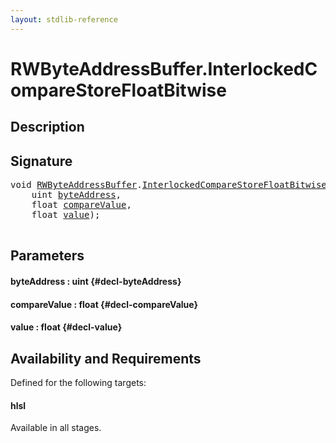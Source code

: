 ```yaml
---
layout: stdlib-reference
---
```


# RWByteAddressBuffer\.InterlockedCompareStoreFloatBitwise

## Description





## Signature 

<pre>
void <a href="/stdlib-reference/types/RWByteAddressBuffer/index" class="code_type">RWByteAddressBuffer</a>.<a href="/stdlib-reference/types/RWByteAddressBuffer/InterlockedCompareStoreFloatBitwise">InterlockedCompareStoreFloatBitwise</a>(
    uint <a href="/stdlib-reference/types/RWByteAddressBuffer/InterlockedCompareStoreFloatBitwise#decl-byteAddress" class="code_param">byteAddress</a>,
    float <a href="/stdlib-reference/types/RWByteAddressBuffer/InterlockedCompareStoreFloatBitwise#decl-compareValue" class="code_param">compareValue</a>,
    float <a href="/stdlib-reference/types/RWByteAddressBuffer/InterlockedCompareStoreFloatBitwise#decl-value" class="code_param">value</a>);

</pre>

## Parameters

#### byteAddress  : uint {#decl-byteAddress}
#### compareValue  : float {#decl-compareValue}
#### value  : float {#decl-value}

## Availability and Requirements

Defined for the following targets:

#### hlsl
Available in all stages.



